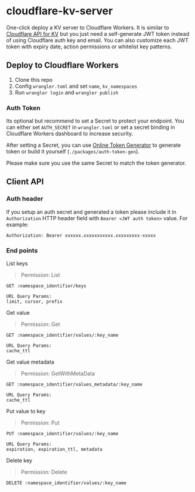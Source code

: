 # cloudflare-kv-server

One-click deploy a KV server to Cloudflare Workers. It is similar to [Cloudflare API for KV](https://api.cloudflare.com/#workers-kv-namespace-list-a-namespace-s-keys) but you just need a self-generate JWT token instead of using Cloudflare auth key and email. You can also customize each JWT token with expiry date, action permissions or whitelist key patterns. 

## Deploy to Cloudflare Workers

1. Clone this repo
2. Config `wrangler.toml` and set `name`, `kv_namespaces`
4. Run `wrangler login` and `wrangler publish`

### Auth Token

Its optional but recommend to set a Secret to protect your endpoint. You can either set `AUTH_SECRET` in `wrangler.toml` or set a secret binding in Cloudflare Workers dashboard to increase security.

After setting a Secret, you can use [Online Token Generator](https://cf-kv-server-token-gen.pages.dev/) to generate token or build it yourself (`./packages/auth-token-gen`).

Please make sure you use the same Secret to match the token generator.

## Client API

### Auth header
If you setup an auth secret and generated a token please include it in `Authorization` HTTP header field with `Bearer <JWT auth token>` value. For example:

```
Authorization: Bearer xxxxxx.xxxxxxxxxxx.xxxxxxxxx-xxxxx
```

### End points
List keys
> Permission: List
```
GET :namespace_identifier/keys

URL Query Params:
limit, cursor, prefix
```

Get value
> Permission: Get
```
GET :namespace_identifier/values/:key_name

URL Query Params:
cache_ttl
```

Get value metadata
> Permission: GetWithMetaData
```
GET :namespace_identifier/values_metadata/:key_name

URL Query Params:
cache_ttl
```

Put value to key  
> Permission: Put
```
PUT :namespace_identifier/values/:key_name

URL Query Params:
expiration, expiration_ttl, metadata
```

Delete key
> Permission: Delete
```
DELETE :namespace_identifier/values/:key_name
```
